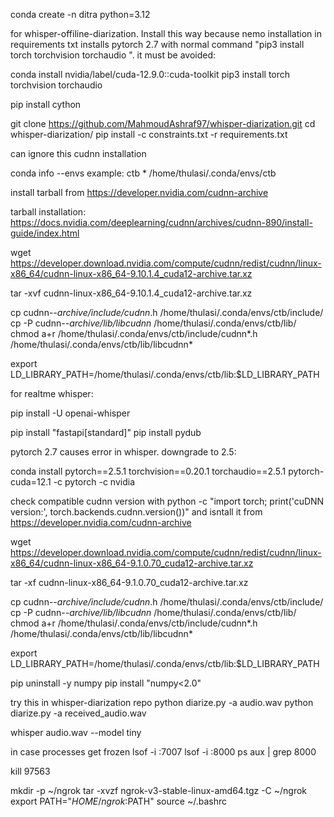 

conda create -n ditra python=3.12


for whisper-offiline-diarization. Install this way because nemo installation in requirements txt installs pytorch 2.7 with normal command "pip3 install torch torchvision torchaudio
". it must be avoided:

conda install nvidia/label/cuda-12.9.0::cuda-toolkit
pip3 install torch torchvision torchaudio

pip install cython


git clone https://github.com/MahmoudAshraf97/whisper-diarization.git
cd whisper-diarization/
pip install -c constraints.txt -r requirements.txt


can ignore this cudnn installation

conda info --envs
example:
ctb                  * /home/thulasi/.conda/envs/ctb

install tarball from 
https://developer.nvidia.com/cudnn-archive

tarball installation:
https://docs.nvidia.com/deeplearning/cudnn/archives/cudnn-890/install-guide/index.html

wget https://developer.download.nvidia.com/compute/cudnn/redist/cudnn/linux-x86_64/cudnn-linux-x86_64-9.10.1.4_cuda12-archive.tar.xz

tar -xvf cudnn-linux-x86_64-9.10.1.4_cuda12-archive.tar.xz

cp cudnn-*-archive/include/cudnn*.h /home/thulasi/.conda/envs/ctb/include/
cp -P cudnn-*-archive/lib/libcudnn* /home/thulasi/.conda/envs/ctb/lib/
chmod a+r /home/thulasi/.conda/envs/ctb/include/cudnn*.h /home/thulasi/.conda/envs/ctb/lib/libcudnn*

export LD_LIBRARY_PATH=/home/thulasi/.conda/envs/ctb/lib:$LD_LIBRARY_PATH



for realtme whisper:

pip install -U openai-whisper


pip install "fastapi[standard]"
pip install pydub



pytorch 2.7 causes error in whisper. downgrade to 2.5:

conda install pytorch==2.5.1 torchvision==0.20.1 torchaudio==2.5.1 pytorch-cuda=12.1 -c pytorch -c nvidia

check compatible cudnn version with 
python -c "import torch; print('cuDNN version:', torch.backends.cudnn.version())"
and isntall it from 
https://developer.nvidia.com/cudnn-archive

wget https://developer.download.nvidia.com/compute/cudnn/redist/cudnn/linux-x86_64/cudnn-linux-x86_64-9.1.0.70_cuda12-archive.tar.xz

tar -xf cudnn-linux-x86_64-9.1.0.70_cuda12-archive.tar.xz

cp cudnn-*-archive/include/cudnn*.h /home/thulasi/.conda/envs/ctb/include/
cp -P cudnn-*-archive/lib/libcudnn* /home/thulasi/.conda/envs/ctb/lib/
chmod a+r /home/thulasi/.conda/envs/ctb/include/cudnn*.h /home/thulasi/.conda/envs/ctb/lib/libcudnn*

export LD_LIBRARY_PATH=/home/thulasi/.conda/envs/ctb/lib:$LD_LIBRARY_PATH

pip uninstall -y numpy
pip install "numpy<2.0"


try this in whisper-diarization repo
python diarize.py -a audio.wav
python diarize.py -a received_audio.wav

whisper audio.wav --model tiny

in case processes get frozen
lsof -i :7007
lsof -i :8000
ps aux | grep 8000

kill 97563


mkdir -p ~/ngrok
tar -xvzf ngrok-v3-stable-linux-amd64.tgz -C ~/ngrok
export PATH="$HOME/ngrok:$PATH" 
source ~/.bashrc 
